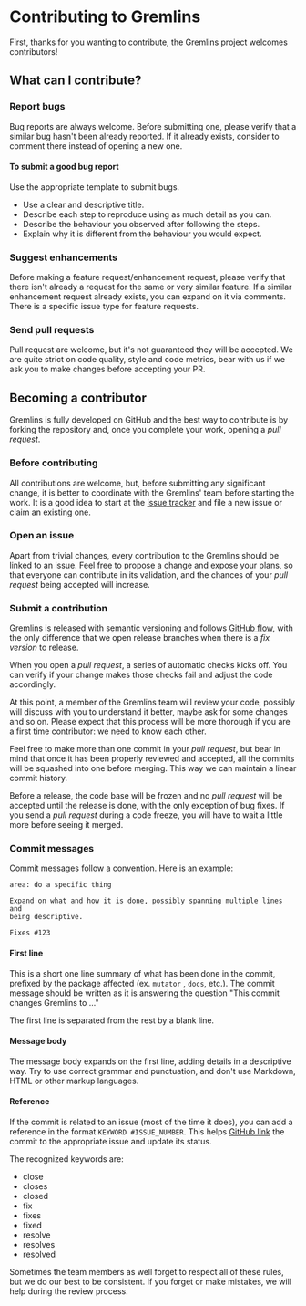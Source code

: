 # Contributing to Gremlins

First, thanks for you wanting to contribute, the Gremlins project welcomes contributors!

## What can I contribute?

### Report bugs

Bug reports are always welcome. Before submitting one, please verify that a similar bug hasn't been already reported. If
it already exists, consider to comment there instead of opening a new one.

#### To submit a good bug report

Use the appropriate template to submit bugs.

- Use a clear and descriptive title.
- Describe each step to reproduce using as much detail as you can.
- Describe the behaviour you observed after following the steps.
- Explain why it is different from the behaviour you would expect.

### Suggest enhancements

Before making a feature request/enhancement request, please verify that there isn't already a request for the same or
very similar feature. If a similar enhancement request already exists, you can expand on it via comments.
There is a specific issue type for feature requests.

### Send pull requests

Pull request are welcome, but it's not guaranteed they will be accepted. We are quite strict on code quality, style and
code metrics, bear with us if we ask you to make changes before accepting your PR.

## Becoming a contributor

Gremlins is fully developed on GitHub and the best way to contribute is by forking the repository and, once you complete
your work, opening a _pull request_.

### Before contributing

All contributions are welcome, but, before submitting any significant change, it is better to coordinate with the
Gremlins' team before starting the work. It is a good idea to start at
the [issue tracker](https://github.com/slice-nishantk/gremlins/issues) and file a new issue or claim an existing one.

### Open an issue

Apart from trivial changes, every contribution to the Gremlins should be linked to an issue. Feel free to propose a
change and expose your plans, so that everyone can contribute in its validation, and the chances of your _pull request_
being accepted will increase.

### Submit a contribution

Gremlins is released with semantic versioning and
follows [GitHub flow](https://docs.github.com/en/get-started/quickstart/github-flow), with the only difference that we
open release branches when there is a _fix version_ to release.

When you open a _pull request_, a series of automatic checks kicks off. You can verify if your change makes those checks
fail and adjust the code accordingly.

At this point, a member of the Gremlins team will review your code, possibly will
discuss with you to understand it better, maybe ask for some changes and so on. Please expect that this process will be
more thorough if you are a first time contributor: we need to know each other.

Feel free to make more than one commit in your _pull request_, but bear in mind that once it has been properly reviewed
and accepted, all the commits will be squashed into one before merging. This way we can maintain a linear commit
history.

Before a release, the code base will be frozen and no _pull request_ will be accepted until the release is done, with
the only exception of bug fixes. If you send a _pull request_ during a code freeze, you will have to wait a little more
before seeing it merged.

### Commit messages

Commit messages follow a convention. Here is an example:

```
area: do a specific thing

Expand on what and how it is done, possibly spanning multiple lines and
being descriptive.

Fixes #123
```

#### First line

This is a short one line summary of what has been done in the commit, prefixed by the package affected (ex. `mutator`
, `docs`, etc.). The commit message should be written as it is answering the question "This commit changes Gremlins to
..."

The first line is separated from the rest by a blank line.

#### Message body

The message body expands on the first line, adding details in a descriptive way. Try to use correct grammar and
punctuation, and don't use Markdown, HTML or other markup languages.

#### Reference

If the commit is related to an issue (most of the time it does), you can add a reference in the
format `KEYWORD #ISSUE_NUMBER`. This
helps [GitHub link](https://docs.github.com/en/issues/tracking-your-work-with-issues/linking-a-pull-request-to-an-issue#linking-a-pull-request-to-an-issue-using-a-keyword)
the commit to the appropriate issue and update its status.

The recognized keywords are:

- close
- closes
- closed
- fix
- fixes
- fixed
- resolve
- resolves
- resolved

Sometimes the team members as well forget to respect all of these rules, but we do our best to be consistent. If you
forget or make mistakes, we will help during the review process.
